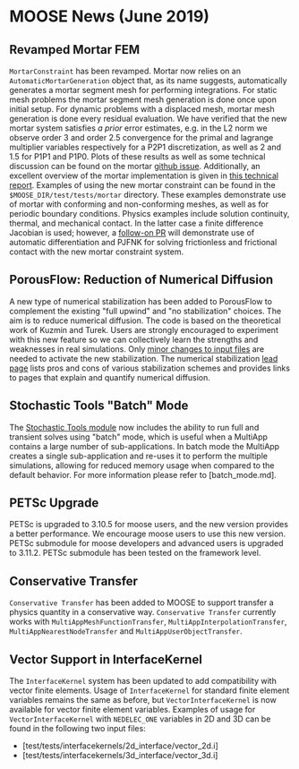 # MOOSE News (June 2019)

## Revamped Mortar FEM

`MortarConstraint` has been revamped. Mortar now relies on an `AutomaticMortarGeneration` object
that, as its name suggests, automatically generates a mortar segment mesh for performing
integrations. For static mesh problems the mortar segment mesh generation is done once upon initial
setup. For dynamic problems with a displaced mesh, mortar mesh generation is done every residual
evaluation. We have verified that the new mortar system satisfies *a prior* error estimates, e.g.
in the L2 norm we observe order 3 and order 2.5 convergence for the primal and lagrange multiplier
variables respectively for a P2P1 discretization, as well as 2 and 1.5 for P1P1 and P1P0. Plots of
these results as well as some technical discussion can be found on the mortar
[github issue](https://github.com/idaholab/moose/issues/13080). Additionally, an excellent overview
of the mortar implementation is given in
[this technical report](https://www.osti.gov/biblio/1468630/). Examples of using the new mortar
constraint can be found in the `$MOOSE_DIR/test/tests/mortar` directory. These examples demonstrate
use of mortar with conforming and non-conforming meshes, as well as for periodic boundary
conditions. Physics examples include solution continuity, thermal, and mechanical contact. In the
latter case a finite difference Jacobian is used; however, a
[follow-on PR](https://github.com/idaholab/moose/pull/13508) will demonstrate use of automatic
differentiation and PJFNK for solving frictionless and frictional contact with the new mortar
constraint system.

## PorousFlow: Reduction of Numerical Diffusion

A new type of numerical stabilization has been added to PorousFlow to complement the existing "full upwind" and "no stabilization" choices.  The aim is to reduce numerical diffusion.  The code is based on the theoretical work of Kuzmin and Turek.  Users are strongly encouraged to experiment with this new feature so we can collectively learn the strengths and weaknesses in real simulations.  Only [minor changes to input files](porous_flow/kt.md) are needed to activate the new stabilization.  The numerical stabilization [lead page](porous_flow/stabilization.md) lists pros and cons of various stabilization schemes and provides links to pages that explain and quantify numerical diffusion.

## Stochastic Tools "Batch" Mode

The [Stochastic Tools module](stochastic_tools/index.md) now includes the ability to run
full and transient solves using "batch" mode, which is useful when a MultiApp contains
a large number of sub-applications. In batch mode the MultiApp creates a single sub-application
and re-uses it to perform the multiple simulations, allowing for reduced memory usage when
compared to the default behavior. For more information please refer to [batch_mode.md].

## PETSc Upgrade
PETSc is upgraded to 3.10.5 for moose users, and the new version provides a better performance.
We encourage moose users to use this new version.  PETSc submodule for moose developers and
advanced users is upgraded to 3.11.2. PETSc submodule has been tested on the framework level.

## Conservative Transfer
`Conservative Transfer` has been added to MOOSE to support transfer a physics quantity
  in a conservative way. `Conservative Transfer` currently works with `MultiAppMeshFunctionTransfer`,
  `MultiAppInterpolationTransfer`, `MultiAppNearestNodeTransfer` and `MultiAppUserObjectTransfer`.

## Vector Support in InterfaceKernel

The `InterfaceKernel` system has been updated to add compatibility with vector finite
elements. Usage of `InterfaceKernel` for standard finite element variables remains the same as
before, but `VectorInterfaceKernel` is now available for vector finite element variables. Examples
of usage for `VectorInterfaceKernel` with `NEDELEC_ONE` variables in 2D and 3D can be found in the
following two input files:

- [test/tests/interfacekernels/2d_interface/vector_2d.i]
- [test/tests/interfacekernels/3d_interface/vector_3d.i]
